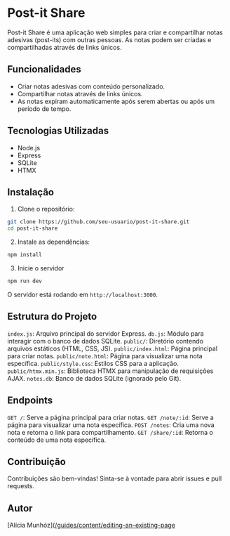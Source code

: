 # Post-it Share

Post-it Share é uma aplicação web simples para criar e compartilhar notas adesivas (post-its) com outras pessoas. As notas podem ser criadas e compartilhadas através de links únicos.

## Funcionalidades

- Criar notas adesivas com conteúdo personalizado.
- Compartilhar notas através de links únicos.
- As notas expiram automaticamente após serem abertas ou após um período de tempo.

## Tecnologias Utilizadas

- Node.js
- Express
- SQLite
- HTMX

## Instalação

1. Clone o repositório:

```bash
git clone https://github.com/seu-usuario/post-it-share.git
cd post-it-share
```

2. Instale as dependências:

```bash
npm install
```


3. Inicie o servidor
   
```bash
npm run dev
```
O servidor está rodando em ```http://localhost:3000```.

## Estrutura do Projeto
```index.js```: Arquivo principal do servidor Express.
```db.js```: Módulo para interagir com o banco de dados SQLite.
```public/```: Diretório contendo arquivos estáticos (HTML, CSS, JS).
```public/index.html```: Página principal para criar notas.
```public/note.html```: Página para visualizar uma nota específica.
```public/style.css```: Estilos CSS para a aplicação.
```public/htmx.min.js```: Biblioteca HTMX para manipulação de requisições AJAX.
```notes.db```: Banco de dados SQLite (ignorado pelo Git).

## Endpoints
```GET /```: Serve a página principal para criar notas.
```GET /note/:id```: Serve a página para visualizar uma nota específica.
```POST /notes```: Cria uma nova nota e retorna o link para compartilhamento.
```GET /share/:id```: Retorna o conteúdo de uma nota específica.

## Contribuição
Contribuições são bem-vindas! Sinta-se à vontade para abrir issues e pull requests.

## Autor
[Alícia Munhóz]([/guides/content/editing-an-existing-page](https://github.com/aliciamunhoz)
